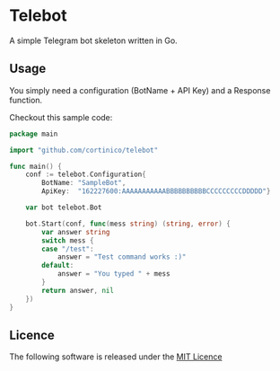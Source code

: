 # Telebot

A simple Telegram bot skeleton written in Go.

## Usage

You simply need a configuration (BotName + API Key) and a Response function.

Checkout this sample code:
```go
package main

import "github.com/cortinico/telebot"

func main() {
	conf := telebot.Configuration{
		BotName: "SampleBot",
		ApiKey:  "162227600:AAAAAAAAAAABBBBBBBBBBCCCCCCCCCDDDDD"}

	var bot telebot.Bot

	bot.Start(conf, func(mess string) (string, error) {
		var answer string
		switch mess {
		case "/test":
			answer = "Test command works :)"
		default:
			answer = "You typed " + mess
		}
		return answer, nil
	})
}
```

## Licence

The following software is released under the [MIT Licence](https://github.com/cortinico/telebot/blob/master/LICENSE)